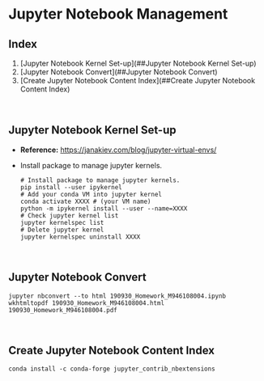 # Jupyter Notebook Management

## Index

1. [Jupyter Notebook Kernel Set-up](##Jupyter Notebook Kernel Set-up)
2. [Jupyter Notebook Convert](##Jupyter Notebook Convert)
3. [Create Jupyter Notebook Content Index](##Create Jupyter Notebook Content Index)

<br>

## Jupyter Notebook Kernel Set-up

* **Reference:** https://janakiev.com/blog/jupyter-virtual-envs/

* Install package to manage jupyter kernels.
  
  ```shell
  # Install package to manage jupyter kernels.
  pip install --user ipykernel
  # Add your conda VM into jupyter kernel
  conda activate XXXX # (your VM name)
  python -m ipykernel install --user --name=XXXX
  # Check jupyter kernel list
  jupyter kernelspec list
  # Delete jupyter kernel
  jupyter kernelspec uninstall XXXX
  ```

<br>

## Jupyter Notebook Convert
```shell
jupyter nbconvert --to html 190930_Homework_M946108004.ipynb
wkhtmltopdf 190930_Homework_M946108004.html 190930_Homework_M946108004.pdf
```

<br>

## Create Jupyter Notebook Content Index

```shell
conda install -c conda-forge jupyter_contrib_nbextensions
```

